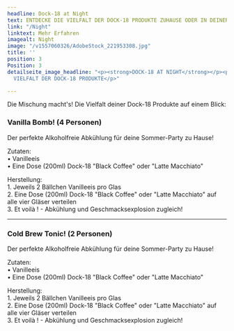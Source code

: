 ```yaml
---
headline: Dock-18 at Night
text: ENTDECKE DIE VIELFALT DER DOCK-18 PRODUKTE ZUHAUSE ODER IN DEINER BAR
link: "/Night"
linktext: Mehr Erfahren
imagealt: Night
image: "/v1557060326/AdobeStock_221953308.jpg"
title: ''
position: 3
Position: 3
detailseite_image_headline: "<p><strong>DOCK-18 AT NIGHT</strong></p><p>ENTDECKE DIE
  VIELFALT DER DOCK-18 PRODUKTE</p>"

---
```

Die Mischung macht's! Die Vielfalt deiner Dock-18 Produkte auf einem Blick:

### Vanilla Bomb! (4 Personen)

Der perfekte Alkoholfreie Abkühlung für deine Sommer-Party zu Hause!

Zutaten:  
• Vanilleeis  
• Eine Dose (200ml) Dock-18 "Black Coffee" oder "Latte Macchiato"

Herstellung:  
1\. Jeweils 2 Bällchen Vanilleeis pro Glas  
2\. Eine Dose (200ml) Dock-18 "Black Coffee" oder "Latte Macchiato" auf alle vier Gläser verteilen  
3\. Et voilà ! - Abkühlung und Geschmacksexplosion zugleich!

***

### Cold Brew Tonic! (2 Personen)

Der perfekte Alkoholfreie Abkühlung für deine Sommer-Party zu Hause!

Zutaten:  
• Vanilleeis  
• Eine Dose (200ml) Dock-18 "Black Coffee" oder "Latte Macchiato"

Herstellung:  
1\. Jeweils 2 Bällchen Vanilleeis pro Glas  
2\. Eine Dose (200ml) Dock-18 "Black Coffee" oder "Latte Macchiato" auf alle vier Gläser verteilen  
3\. Et voilà ! - Abkühlung und Geschmacksexplosion zugleich!
